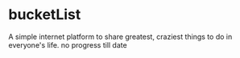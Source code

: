 # bucketList
A simple internet platform to share greatest, craziest things to do in everyone's life.
no progress till date
